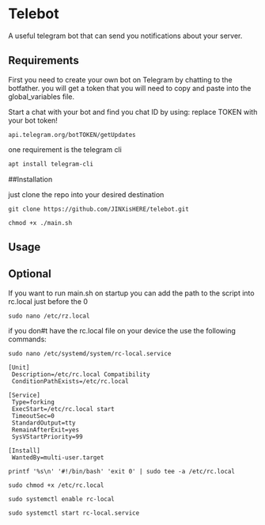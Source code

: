 # Telebot

A useful telegram bot that can send you notifications about your server.
## Requirements 

First you need to create your own bot on Telegram by chatting to the botfather.
you will get a token that you will need to copy and paste into the global_variables file.


Start a chat with your bot and find you chat ID by using:
replace TOKEN with your bot token!
```
api.telegram.org/botTOKEN/getUpdates
``` 

one requirement is the telegram cli 

```bash
apt install telegram-cli
```
##Installation

just clone the repo into your desired destination

```
git clone https://github.com/JINXisHERE/telebot.git
```
```
chmod +x ./main.sh
```

## Usage

## Optional

If you want to run main.sh on startup you can add the path to the script into rc.local just before the 0
```
sudo nano /etc/rz.local
```

if you don#t have the rc.local file on your device the use the following commands:
```
sudo nano /etc/systemd/system/rc-local.service
```
```
[Unit]
 Description=/etc/rc.local Compatibility
 ConditionPathExists=/etc/rc.local

[Service]
 Type=forking
 ExecStart=/etc/rc.local start
 TimeoutSec=0
 StandardOutput=tty
 RemainAfterExit=yes
 SysVStartPriority=99

[Install]
 WantedBy=multi-user.target
```
```
printf '%s\n' '#!/bin/bash' 'exit 0' | sudo tee -a /etc/rc.local
```
```
sudo chmod +x /etc/rc.local
```
```
sudo systemctl enable rc-local
```
```
sudo systemctl start rc-local.service
```